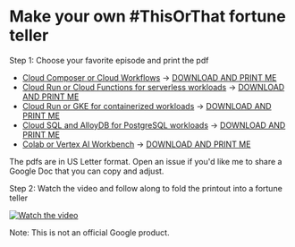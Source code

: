 # Make your own #ThisOrThat fortune teller

Step 1: Choose your favorite episode and print the pdf
* [Cloud Composer or Cloud Workflows](https://www.youtube.com/shorts/UZNF9RmGjk0) → [DOWNLOAD AND PRINT ME](https://github.com/aliciawilliams/origami/blob/5ef65e34a15e6f0c0ad0e550790b0398840c5fc1/Composer_Workflows.pdf)
* [Cloud Run or Cloud Functions for serverless workloads](https://www.youtube.com/shorts/lte0e1LAM68) → [DOWNLOAD AND PRINT ME](https://github.com/aliciawilliams/origami/blob/5ef65e34a15e6f0c0ad0e550790b0398840c5fc1/CloudRun_CloudFunctions.pdf)
* [Cloud Run or GKE for containerized workloads](https://www.youtube.com/shorts/cdZzZDlVfFE) → [DOWNLOAD AND PRINT ME](https://github.com/aliciawilliams/origami/blob/5ef65e34a15e6f0c0ad0e550790b0398840c5fc1/GKE_CloudRun.pdf)
* [Cloud SQL and AlloyDB for PostgreSQL workloads](https://www.youtube.com/shorts/KXb9TyB9hQg) → [DOWNLOAD AND PRINT ME](https://github.com/aliciawilliams/origami/blob/main/CloudSQL_AlloyDB.pdf)
* [Colab or Vertex AI Workbench](https://www.youtube.com/shorts/Yer3ulABMZs) → [DOWNLOAD AND PRINT ME](https://github.com/aliciawilliams/origami/blob/main/Workbench_Colab.pdf)

The pdfs are in US Letter format. Open an issue if you'd like me to share a Google Doc that you can copy and adjust.

Step 2: Watch the video and follow along to fold the printout into a fortune teller

[![Watch the video](https://img.youtube.com/vi/muAjrGdXFtY/maxresdefault.jpg)](https://youtu.be/muAjrGdXFtY)

Note: This is not an official Google product.
